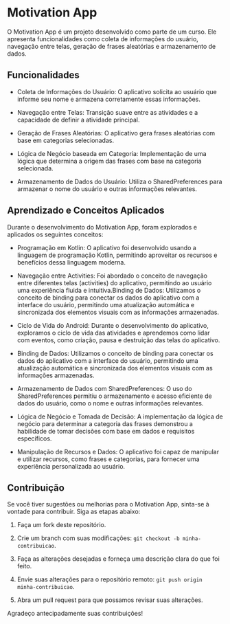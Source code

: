 # Motivation App

O Motivation App é um projeto desenvolvido como parte de um curso. Ele apresenta funcionalidades como coleta de informações do usuário, navegação entre telas, geração de frases aleatórias e armazenamento de dados.

## Funcionalidades

- Coleta de Informações do Usuário: O aplicativo solicita ao usuário que informe seu nome e armazena corretamente essas informações.

- Navegação entre Telas: Transição suave entre as atividades e a capacidade de definir a atividade principal.

- Geração de Frases Aleatórias: O aplicativo gera frases aleatórias com base em categorias selecionadas.

- Lógica de Negócio baseada em Categoria: Implementação de uma lógica que determina a origem das frases com base na categoria selecionada.

- Armazenamento de Dados do Usuário: Utiliza o SharedPreferences para armazenar o nome do usuário e outras informações relevantes.


## Aprendizado e Conceitos Aplicados

Durante o desenvolvimento do Motivation App, foram explorados e aplicados os seguintes conceitos:

- Programação em Kotlin: O aplicativo foi desenvolvido usando a linguagem de programação Kotlin, permitindo aproveitar os recursos e benefícios dessa linguagem moderna.

- Navegação entre Activities: Foi abordado o conceito de navegação entre diferentes telas (activities) do aplicativo, permitindo ao usuário uma experiência fluida e intuitiva.Binding de Dados: Utilizamos o conceito de binding para conectar os dados do aplicativo com a interface do usuário, permitindo uma atualização automática e sincronizada dos elementos visuais com as informações armazenadas.
  
- Ciclo de Vida do Android: Durante o desenvolvimento do aplicativo, exploramos o ciclo de vida das atividades e aprendemos como lidar com eventos, como criação, pausa e destruição das telas do aplicativo.
  
- Binding de Dados: Utilizamos o conceito de binding para conectar os dados do aplicativo com a interface do usuário, permitindo uma atualização automática e sincronizada dos elementos visuais com as informações armazenadas.
  
- Armazenamento de Dados com SharedPreferences: O uso do SharedPreferences permitiu o armazenamento e acesso eficiente de dados do usuário, como o nome e outras informações relevantes.

- Lógica de Negócio e Tomada de Decisão: A implementação da lógica de negócio para determinar a categoria das frases demonstrou a habilidade de tomar decisões com base em dados e requisitos específicos.

- Manipulação de Recursos e Dados: O aplicativo foi capaz de manipular e utilizar recursos, como frases e categorias, para fornecer uma experiência personalizada ao usuário.



## Contribuição

Se você tiver sugestões ou melhorias para o Motivation App, sinta-se à vontade para contribuir. Siga as etapas abaixo:

1. Faça um fork deste repositório.

2. Crie um branch com suas modificações: `git checkout -b minha-contribuicao`.

3. Faça as alterações desejadas e forneça uma descrição clara do que foi feito.

4. Envie suas alterações para o repositório remoto: `git push origin minha-contribuicao`.

5. Abra um pull request para que possamos revisar suas alterações.

Agradeço antecipadamente suas contribuições!

